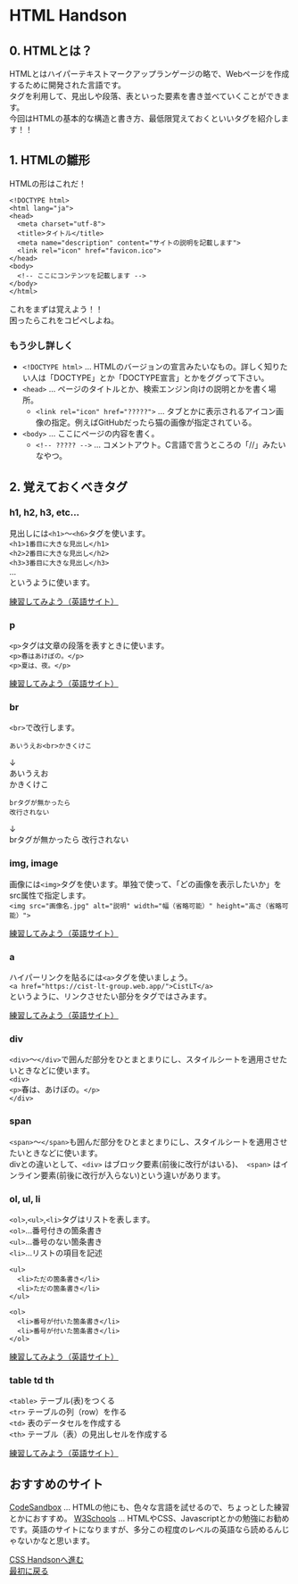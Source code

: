 # HTML Handson
## 0. HTMLとは？
HTMLとはハイパーテキストマークアップランゲージの略で、Webページを作成するために開発された言語です。  
タグを利用して、見出しや段落、表といった要素を書き並べていくことができます。  
今回はHTMLの基本的な構造と書き方、最低限覚えておくといいタグを紹介します！！

## 1. HTMLの雛形
HTMLの形はこれだ！

```
<!DOCTYPE html>
<html lang="ja">
<head>
  <meta charset="utf-8">
  <title>タイトル</title>
  <meta name="description" content="サイトの説明を記載します">
  <link rel="icon" href="favicon.ico">
</head>
<body>
  <!-- ここにコンテンツを記載します -->
</body>
</html>
```

これをまずは覚えよう！！  
困ったらこれをコピペしよね。

### もう少し詳しく
* `<!DOCTYPE html>` … HTMLのバージョンの宣言みたいなもの。詳しく知りたい人は「DOCTYPE」とか「DOCTYPE宣言」とかをググって下さい。
* `<head>` … ページのタイトルとか、検索エンジン向けの説明とかを書く場所。
  * `<link rel="icon" href="?????">` … タブとかに表示されるアイコン画像の指定。例えばGitHubだったら猫の画像が指定されている。
* `<body>` … ここにページの内容を書く。
  * `<!-- ????? -->` … コメントアウト。C言語で言うところの「//」みたいなやつ。

## 2. 覚えておくべきタグ

### h1, h2, h3, etc...
見出しには`<h1>`〜`<h6>`タグを使います。  
`<h1>1番目に大きな見出し</h1>`  
`<h2>2番目に大きな見出し</h2>`  
`<h3>3番目に大きな見出し</h3>`  
...  
というように使います。

[練習してみよう（英語サイト）](https://www.w3schools.com/html/exercise.asp?filename=exercise_html_headings2)

### p
`<p>`タグは文章の段落を表すときに使います。  
`<p>春はあけぼの。</p>`  
`<p>夏は、夜。</p>`  

[練習してみよう（英語サイト）](https://www.w3schools.com/html/exercise.asp?filename=exercise_html_paragraphs1)

### br
`<br>`で改行します。

```
あいうえお<br>かきくけこ
```
↓  
あいうえお  
かきくけこ

```
brタグが無かったら
改行されない
```
↓  
brタグが無かったら 改行されない

### img, image
画像には`<img>`タグを使います。単独で使って、「どの画像を表示したいか」をsrc属性で指定します。  
`<img src="画像名.jpg" alt="説明" width="幅（省略可能）" height="高さ（省略可能）">`

[練習してみよう（英語サイト）](https://www.w3schools.com/html/exercise.asp?filename=exercise_html_images1)

### a
ハイパーリンクを貼るには`<a>`タグを使いましょう。  
`<a href="https://cist-lt-group.web.app/">CistLT</a>`  
というように、リンクさせたい部分をタグではさみます。

[練習してみよう（英語サイト）](https://www.w3schools.com/html/exercise.asp?filename=exercise_html_links1)

### div
`<div>`〜`</div>`で囲んだ部分をひとまとまりにし、スタイルシートを適用させたいときなどに使います。  
`<div>`  
 `<p>`春は、あけぼの。`</p>`  
`</div>`

### span
`<span>`〜`</span>`も囲んだ部分をひとまとまりにし、スタイルシートを適用させたいときなどに使います。  
divとの違いとして、`<div>` はブロック要素(前後に改行がはいる)、` <span>`  はインライン要素(前後に改行が入らない)という違いがあります。

### ol, ul, li
`<ol>`,`<ul>`,`<li>`タグはリストを表します。  
`<ol>`…番号付きの箇条書き  
`<ul>`…番号のない箇条書き  
`<li>`…リストの項目を記述

```
<ul>
  <li>ただの箇条書き</li>
  <li>ただの箇条書き</li>
</ul>

<ol>
  <li>番号が付いた箇条書き</li>
  <li>番号が付いた箇条書き</li>
</ol>
```

[練習してみよう（英語サイト）](https://www.w3schools.com/html/exercise.asp?filename=exercise_html_lists1)

### table td th
`<table>` テーブル(表)をつくる  
`<tr>` テーブルの列（row）を作る  
`<td>` 表のデータセルを作成する  
`<th>` テーブル（表）の見出しセルを作成する

[練習してみよう（英語サイト）](https://www.w3schools.com/html/exercise.asp?filename=exercise_html_tables1)

## おすすめのサイト
[CodeSandbox](https://codesandbox.io/) … HTMLの他にも、色々な言語を試せるので、ちょっとした練習とかにおすすめ。
[W3Schools](https://www.w3schools.com/) … HTMLやCSS、Javascriptとかの勉強にお勧めです。英語のサイトになりますが、多分この程度のレベルの英語なら読めるんじゃないかなと思います。


[CSS Handsonへ進む](https://github.com/CIST-LT-CLUB/HTML_CSS_JavaScript_Handson/blob/master/CSS/css1.md)  
[最初に戻る](https://github.com/CIST-LT-CLUB/HTML_CSS_JavaScript_Handson/blob/master/README.md)  


